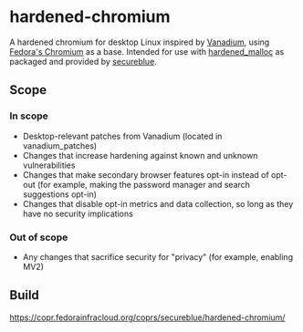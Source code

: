 # hardened-chromium

A hardened chromium for desktop Linux inspired by [Vanadium](https://github.com/GrapheneOS/Vanadium), using [Fedora's Chromium](https://src.fedoraproject.org/rpms/chromium) as a base. Intended for use with [hardened_malloc](https://github.com/GrapheneOS/hardened_malloc) as packaged and provided by [secureblue](https://github.com/secureblue/secureblue).

## Scope

### In scope

* Desktop-relevant patches from Vanadium (located in vanadium_patches)
* Changes that increase hardening against known and unknown vulnerabilities 
* Changes that make secondary browser features opt-in instead of opt-out (for example, making the password manager and search suggestions opt-in)
* Changes that disable opt-in metrics and data collection, so long as they have no security implications

### Out of scope

* Any changes that sacrifice security for "privacy" (for example, enabling MV2)

## Build

https://copr.fedorainfracloud.org/coprs/secureblue/hardened-chromium/
